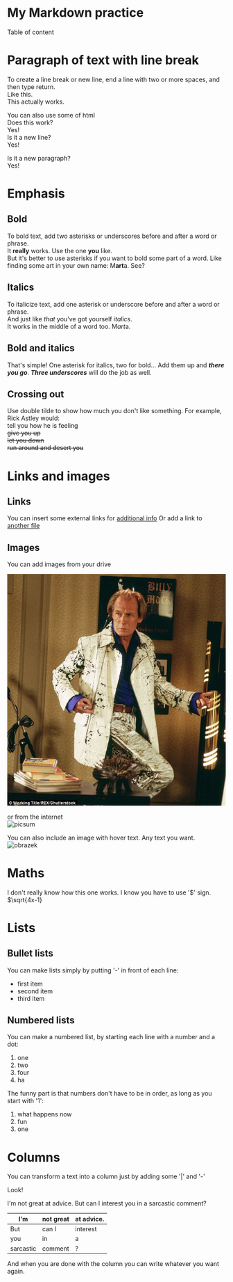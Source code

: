 My Markdown practice <!--omit in toc-->
===
Table of content

# Paragraph of text with line break
To create a line break or new line, end a line with two or more spaces, and then type return.  
Like this.  
This actually works.  
<!-- Example of another paragraph -->
You can also use some of html <br> Does this work? <br> Yes!<br>Is it a new line?<br> Yes! <p> Is it a new paragraph? <br> Yes!</p>

# Emphasis  
## Bold    
To bold text, add two asterisks or underscores before and after a word or phrase.   
It **really** works. Use the one __you__ like.   
But it's better to use asterisks if you want to bold some part of a word. Like finding some art in your own name: M**art**a. See?
## Italics    
To italicize text, add one asterisk or underscore before and after a word or phrase.  
And just like *that* you've got yourself _italics_.    
It works in the middle of a word too. M*art*a. 
## Bold and italics
That's simple! One asterisk for italics, two for bold... Add them up and ***there you go***. ___Three underscores___ will do the job as well. 
## Crossing out
Use double tilde to show how much you don't like something. 
For example, Rick Astley would:  
tell you how he is feeling  
~~give you up  
let you down  
run around and desert you~~  

  
# Links and images  

## Links 
You can insert some external links for [additional info](https://www.youtube.com/watch?v=dQw4w9WgXcQ&ab_channel=RickAstley)
Or add a link to [another file](exercise.md)  

## Images
You can add images from your drive  

![obrazek](./images/unnamed.jpg)  

or from the internet   
![picsum](https://picsum.photos/id/237/200/300)  
  
You can also include an image with hover text. Any text you want.  
![obrazek](https://upload.wikimedia.org/wikipedia/commons/thumb/6/6d/Moench_2339.jpg/220px-Moench_2339.jpg "death")

<!-- Example of equation or inline code -->  
# Maths

I don't really know how this one works. I know you have to use '$' sign.  
$\sqrt{4x-1}  


<!-- Example of a block of code -->

<!-- Example of code highlighting -->

<!-- Example of quote -->

<!-- Example of bullet list -->

# Lists   
## Bullet lists  
You can make lists simply by putting '-' in front of each line:  
- first item
- second item
- third item
## Numbered lists
You can make a numbered list, by starting each line with a number and a dot:
1. one
2. two
3. four
4. ha

The funny part is that numbers don't have to be in order, as long as you start with '1':  
1. what happens now
9. fun  
1. one 

<!-- Example of numbered list -->  
  
<!-- Example of table -->  

# Columns
You can transform a text into a column just by adding some '|' and '-'

Look! 

I'm not great at advice. But can I interest you in a sarcastic comment?   


| I'm | not great   | at advice. |
| ------ | ------------ | ------------ |
| But   | can I | interest    |
| you  | in          | a        |
| sarcastic    | comment         | ?           |  
  
And when you are done with the column you can write whatever you want again. 

<!-- Paragraph after table -->

